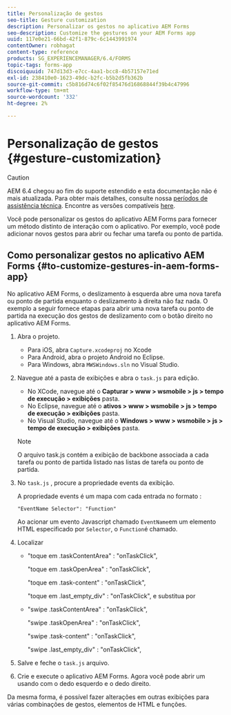 ```yaml
---
title: Personalização de gestos
seo-title: Gesture customization
description: Personalizar os gestos no aplicativo AEM Forms
seo-description: Customize the gestures on your AEM Forms app
uuid: 117e0e21-66bd-42f1-879c-6c1443991974
contentOwner: robhagat
content-type: reference
products: SG_EXPERIENCEMANAGER/6.4/FORMS
topic-tags: forms-app
discoiquuid: 747d13d3-e7cc-4aa1-bcc8-4b57157e71ed
exl-id: 238410e0-1623-49dc-b2fc-b5b2d5fb362b
source-git-commit: c5b816d74c6f02f85476d16868844f39b4c47996
workflow-type: tm+mt
source-wordcount: '332'
ht-degree: 2%

---
```


# Personalização de gestos {#gesture-customization}

>[!CAUTION]
>
>AEM 6.4 chegou ao fim do suporte estendido e esta documentação não é mais atualizada. Para obter mais detalhes, consulte nossa [períodos de assistência técnica](https://helpx.adobe.com/br/support/programs/eol-matrix.html). Encontre as versões compatíveis [here](https://experienceleague.adobe.com/docs/).

Você pode personalizar os gestos do aplicativo AEM Forms para fornecer um método distinto de interação com o aplicativo. Por exemplo, você pode adicionar novos gestos para abrir ou fechar uma tarefa ou ponto de partida.

## Como personalizar gestos no aplicativo AEM Forms {#to-customize-gestures-in-aem-forms-app}

No aplicativo AEM Forms, o deslizamento à esquerda abre uma nova tarefa ou ponto de partida enquanto o deslizamento à direita não faz nada. O exemplo a seguir fornece etapas para abrir uma nova tarefa ou ponto de partida na execução dos gestos de deslizamento com o botão direito no aplicativo AEM Forms.

1. Abra o projeto.

   * Para iOS, abra `Capture.xcodeproj` no Xcode
   * Para Android, abra o projeto Android no Eclipse.
   * Para Windows, abra `MWSWindows.sln` no Visual Studio.

1. Navegue até a pasta de exibições e abra o `task.js` para edição.

   * No XCode, navegue até o **Capturar > www > wsmobile > js > tempo de execução > exibições** pasta.
   * No Eclipse, navegue até o **ativos > www > wsmobile > js > tempo de execução > exibições** pasta.
   * No Visual Studio, navegue até o **Windows > www > wsmobile > js > tempo de execução > exibições** pasta.

   >[!NOTE]
   >
   >O arquivo task.js contém a exibição de backbone associada a cada tarefa ou ponto de partida listado nas listas de tarefa ou ponto de partida.

1. No `task.js` , procure a propriedade events da exibição.

   A propriedade events é um mapa com cada entrada no formato :

   `"EventName Selector": "Function"`

   Ao acionar um evento Javascript chamado `EventName`em um elemento HTML especificado por `Selector`, o `Function`é chamado.

1. Localizar

   * &quot;toque em .taskContentArea&quot; : &quot;onTaskClick&quot;,

      &quot;toque em .taskOpenArea&quot; : &quot;onTaskClick&quot;,

      &quot;toque em .task-content&quot; : &quot;onTaskClick&quot;,

      &quot;toque em .last_empty_div&quot; : &quot;onTaskClick&quot;,
   e substitua por

   * &quot;swipe .taskContentArea&quot; : &quot;onTaskClick&quot;,

      &quot;swipe .taskOpenArea&quot; : &quot;onTaskClick&quot;,

      &quot;swipe .task-content&quot; : &quot;onTaskClick&quot;,

      &quot;swipe .last_empty_div&quot; : &quot;onTaskClick&quot;,


1. Salve e feche o `task.js` arquivo.
1. Crie e execute o aplicativo AEM Forms. Agora você pode abrir um usando com o dedo esquerdo e o dedo direito.

Da mesma forma, é possível fazer alterações em outras exibições para várias combinações de gestos, elementos de HTML e funções.
